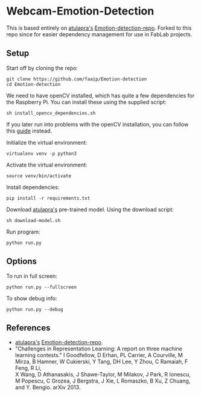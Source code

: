 # Webcam-Emotion-Detection
This is based entirely on [atulapra's](https://github.com/atulapra) [Emotion-detection-repo](https://github.com/atulapra/Emotion-detection). Forked to this repo since for easier dependency management for use in FabLab projects.
## Setup
Start off by cloning the repo:
```
git clone https://github.com/faaip/Emotion-detection
cd Emotion-detection
```
We need to have openCV installed, which has quite a few dependencies for the Raspberry Pi. You can install these using the supplied script:
```
sh install_opencv_dependencies.sh

```
If you later run into problems with the openCV installation, you can follow this [guide](https://www.pyimagesearch.com/2019/09/16/install-opencv-4-on-raspberry-pi-4-and-raspbian-buster/) instead.

Initialize the virtual environment:
```
virtualenv venv -p python3
```
Activate the virtual environment:
```
source venv/bin/activate
```
Install dependencies:
```
pip install -r requirements.txt
```
Download [atulapra's](https://github.com/atulapra) pre-trained model. Using the download script:
```
sh download-model.sh
```

Run program:
```
python run.py
```
## Options
To run in full screen:
```
python run.py --fullscreen
```
To show debug info:
```
python run.py --debug
```
## References
* [atulapra's](https://github.com/atulapra) [Emotion-detection-repo](https://github.com/atulapra/Emotion-detection).
* "Challenges in Representation Learning: A report on three machine learning contests." I Goodfellow, D Erhan, PL Carrier, A Courville, M Mirza, B
   Hamner, W Cukierski, Y Tang, DH Lee, Y Zhou, C Ramaiah, F Feng, R Li,  
   X Wang, D Athanasakis, J Shawe-Taylor, M Milakov, J Park, R Ionescu,
   M Popescu, C Grozea, J Bergstra, J Xie, L Romaszko, B Xu, Z Chuang, and
   Y. Bengio. arXiv 2013.
